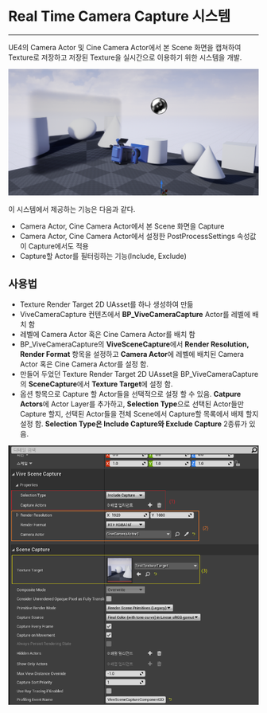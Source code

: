 # Real Time Camera Capture 시스템

------------------------------------------------------------------------------------------------------------------------------------------------------------------------------------

UE4의 Camera Actor 및 Cine Camera Actor에서 본 Scene 화면을 캡쳐하여 Texture로 저장하고 저장된 Texture을 실시간으로 이용하기 위한 시스템을 개발.

![](https://github.com/Devcoder-IndieWorks/ViveCameraCaptureSample/blob/master/Images/Result_CameraCapture.png)

이 시스템에서 제공하는 기능은 다음과 같다.

* Camera Actor, Cine Camera Actor에서 본 Scene 화면을 Capture
* Camera Actor, Cine Camera Actor에서 설정한 PostProcessSettings 속성값이 Capture에서도 적용
* Capture할 Actor를 필터링하는 기능(Include, Exclude)



## 사용법

* Texture Render Target 2D UAsset를 하나 생성하여 만듦
* ViveCameraCapture 컨텐츠에서 **BP_ViveCameraCapture** Actor를 레벨에 배치 함
* 레벨에 Camera Actor 혹은 Cine Camera Actor를 배치 함
* BP_ViveCameraCapture의 **ViveSceneCapture**에서 **Render Resolution, Render Format** 항목을 설정하고 **Camera Actor**에 레벨에 배치된 Camera Actor 혹은 Cine Camera Actor를 설정 함.
* 만들어 두었던 Texture Render Target 2D UAsset을 BP_ViveCameraCapture의 **SceneCapture**에서 **Texture Target**에 설정 함.
* 옵션 항목으로 Capture 할 Actor들을 선택적으로 설정 할 수 있음. **Catpure Actors**에 Actor Layer를 추가하고, **Selection Type**으로 선택된 Actor들만 Capture 할지, 선택된 Actor들을 전체 Scene에서 Capture할 목록에서 배제 할지 설정 함. **Selection Type은 Include Capture와 Exclude Capture** 2종류가 있음.

![](https://github.com/Devcoder-IndieWorks/ViveCameraCaptureSample/blob/master/Images/CameraCapture_Detail.png)

